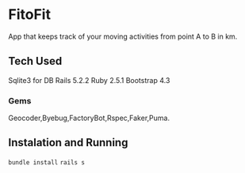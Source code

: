 # FitoFit

App that keeps track of your moving activities from point A to B in km.

## Tech Used

Sqlite3 for DB
Rails 5.2.2
Ruby 2.5.1
Bootstrap 4.3

### Gems

Geocoder,Byebug,FactoryBot,Rspec,Faker,Puma.

## Instalation and Running


`` bundle install ``
`` rails s ``
